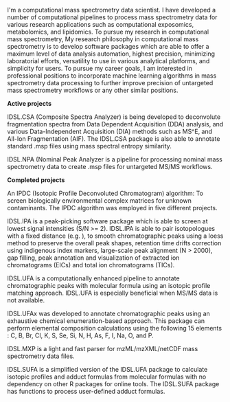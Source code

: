 I'm a computational mass spectrometry data scientist. I have developed a number of computational pipelines to process mass spectrometry data for various research applications such as computational exposomics, metabolomics, and lipidomics. To pursue my research in computational mass spectrometry, My research philosophy in computational mass spectrometry is to develop software packages which are able to offer a maximum level of data analysis automation, highest precision, minimizing laboratorial efforts, versatility to use in various analytical platforms, and simplicity for users. To pursue my career goals, I am interested in professional positions to incorporate machine learning algorithms in mass spectrometry data processing to further improve precision of untargeted mass spectrometry workflows or any other similar positions.

**Active projects**

IDSL.CSA (Composite Spectra Analyzer) is being developed to deconvolute fragmentation spectra from Data Dependent Acquisition (DDA) analysis, and various Data-Independent Acquisition (DIA) methods such as MS^E, and All-Ion Fragmentation (AIF). The IDSL.CSA package is also able to annotate standard .msp files using mass spectral entropy similarity.

IDSL.NPA (Nominal Peak Analyzer is a pipeline for processing nominal mass spectrometry data to create .msp files for untargeted MS/MS workflows.

**Completed projects**

An IPDC (Isotopic Profile Deconvoluted Chromatogram) algorithm: To screen biologically environmental complex matrices for unknown contaminants. The IPDC algorithm was employed in five different projects.

IDSL.IPA is a peak-picking software package which is able to screen at lowest signal intensities (S/N >= 2). IDSL.IPA is able to pair isotopologues with a fixed distance (e.g. ), to smooth chromatographic peaks using a loess method to preserve the overall peak shapes, retention time drifts correction using indigenous index markers, large-scale peak alignment (N > 2000), gap filling, peak annotation and visualization of extracted ion chromatograms (EICs) and total ion chromatograms (TICs).

IDSL.UFA is a computationally enhanced pipeline to annotate chromatographic peaks with molecular formula using an isotopic profile matching approach. IDSL.UFA is especially beneficial when MS/MS data is not available.

IDSL.UFAx was developed to annotate chromatographic peaks using an exhaustive chemical enumeration-based approach. This package can perform elemental composition calculations using the following 15 elements : C, B, Br, Cl, K, S, Se, Si, N, H, As, F, I, Na, O, and P.

IDSL.MXP is a light and fast parser for mzML/mzXML/netCDF mass spectrometry data files.

IDSL.SUFA is a simplified version of the IDSL.UFA package to calculate isotopic profiles and adduct formulas from molecular formulas with no dependency on other R packages for online tools. The IDSL.SUFA package has functions to process user-defined adduct formulas.
